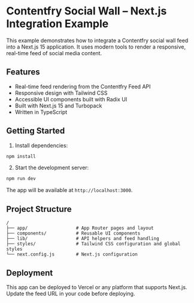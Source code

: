 # Contentfry Social Wall – Next.js Integration Example

This example demonstrates how to integrate a Contentfry social wall feed into a Next.js 15 application. It uses modern tools to render a responsive, real-time feed of social media content.

## Features

- Real-time feed rendering from the Contentfry Feed API
- Responsive design with Tailwind CSS
- Accessible UI components built with Radix UI
- Built with Next.js 15 and Turbopack
- Written in TypeScript

## Getting Started

1. Install dependencies:

```bash
npm install
```

2. Start the development server:

```bash
npm run dev
```

The app will be available at `http://localhost:3000`.

## Project Structure

```
/
├── app/                  # App Router pages and layout
├── components/           # Reusable UI components
├── lib/                  # API helpers and feed handling
├── styles/               # Tailwind CSS configuration and global styles
└── next.config.js        # Next.js configuration
```

## Deployment

This app can be deployed to Vercel or any platform that supports Next.js. Update the feed URL in your code before deploying.
